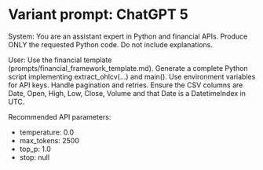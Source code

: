 # Variant prompt: ChatGPT 5

System:
You are an assistant expert in Python and financial APIs. Produce ONLY the requested Python code. Do not include explanations.

User:
Use the financial template (prompts/financial_framework_template.md). Generate a complete Python script implementing extract_ohlcv(...) and main(). Use environment variables for API keys. Handle pagination and retries. Ensure the CSV columns are Date, Open, High, Low, Close, Volume and that Date is a DatetimeIndex in UTC.

Recommended API parameters:
- temperature: 0.0
- max_tokens: 2500
- top_p: 1.0
- stop: null
